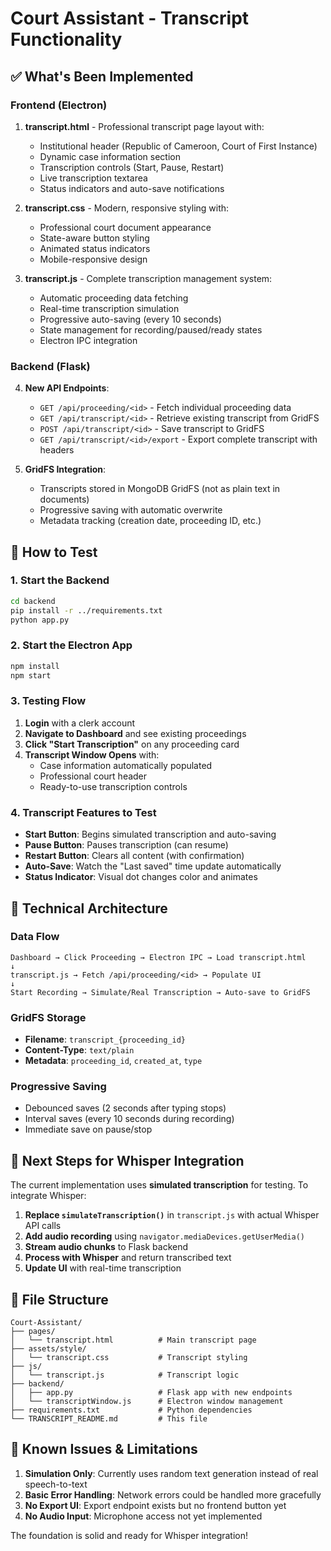 # Court Assistant - Transcript Functionality

## ✅ What's Been Implemented

### Frontend (Electron)
1. **transcript.html** - Professional transcript page layout with:
   - Institutional header (Republic of Cameroon, Court of First Instance)
   - Dynamic case information section
   - Transcription controls (Start, Pause, Restart)
   - Live transcription textarea
   - Status indicators and auto-save notifications

2. **transcript.css** - Modern, responsive styling with:
   - Professional court document appearance
   - State-aware button styling
   - Animated status indicators
   - Mobile-responsive design

3. **transcript.js** - Complete transcription management system:
   - Automatic proceeding data fetching
   - Real-time transcription simulation
   - Progressive auto-saving (every 10 seconds)
   - State management for recording/paused/ready states
   - Electron IPC integration

### Backend (Flask)
4. **New API Endpoints**:
   - `GET /api/proceeding/<id>` - Fetch individual proceeding data
   - `GET /api/transcript/<id>` - Retrieve existing transcript from GridFS
   - `POST /api/transcript/<id>` - Save transcript to GridFS
   - `GET /api/transcript/<id>/export` - Export complete transcript with headers

5. **GridFS Integration**:
   - Transcripts stored in MongoDB GridFS (not as plain text in documents)
   - Progressive saving with automatic overwrite
   - Metadata tracking (creation date, proceeding ID, etc.)

## 🚀 How to Test

### 1. Start the Backend
```bash
cd backend
pip install -r ../requirements.txt
python app.py
```

### 2. Start the Electron App
```bash
npm install
npm start
```

### 3. Testing Flow
1. **Login** with a clerk account
2. **Navigate to Dashboard** and see existing proceedings
3. **Click "Start Transcription"** on any proceeding card
4. **Transcript Window Opens** with:
   - Case information automatically populated
   - Professional court header
   - Ready-to-use transcription controls

### 4. Transcript Features to Test
- **Start Button**: Begins simulated transcription and auto-saving
- **Pause Button**: Pauses transcription (can resume)
- **Restart Button**: Clears all content (with confirmation)
- **Auto-Save**: Watch the "Last saved" time update automatically
- **Status Indicator**: Visual dot changes color and animates

## 🔧 Technical Architecture

### Data Flow
```
Dashboard → Click Proceeding → Electron IPC → Load transcript.html
↓
transcript.js → Fetch /api/proceeding/<id> → Populate UI
↓  
Start Recording → Simulate/Real Transcription → Auto-save to GridFS
```

### GridFS Storage
- **Filename**: `transcript_{proceeding_id}`
- **Content-Type**: `text/plain`
- **Metadata**: `proceeding_id`, `created_at`, `type`

### Progressive Saving
- Debounced saves (2 seconds after typing stops)
- Interval saves (every 10 seconds during recording)
- Immediate save on pause/stop

## 🎯 Next Steps for Whisper Integration

The current implementation uses **simulated transcription** for testing. To integrate Whisper:

1. **Replace `simulateTranscription()`** in `transcript.js` with actual Whisper API calls
2. **Add audio recording** using `navigator.mediaDevices.getUserMedia()`
3. **Stream audio chunks** to Flask backend
4. **Process with Whisper** and return transcribed text
5. **Update UI** with real-time transcription

## 📁 File Structure
```
Court-Assistant/
├── pages/
│   └── transcript.html          # Main transcript page
├── assets/style/
│   └── transcript.css           # Transcript styling
├── js/
│   └── transcript.js            # Transcript logic
├── backend/
│   ├── app.py                   # Flask app with new endpoints
│   └── transcriptWindow.js      # Electron window management
├── requirements.txt             # Python dependencies
└── TRANSCRIPT_README.md         # This file
```

## 🐛 Known Issues & Limitations
1. **Simulation Only**: Currently uses random text generation instead of real speech-to-text
2. **Basic Error Handling**: Network errors could be handled more gracefully
3. **No Export UI**: Export endpoint exists but no frontend button yet
4. **No Audio Input**: Microphone access not yet implemented

The foundation is solid and ready for Whisper integration! 